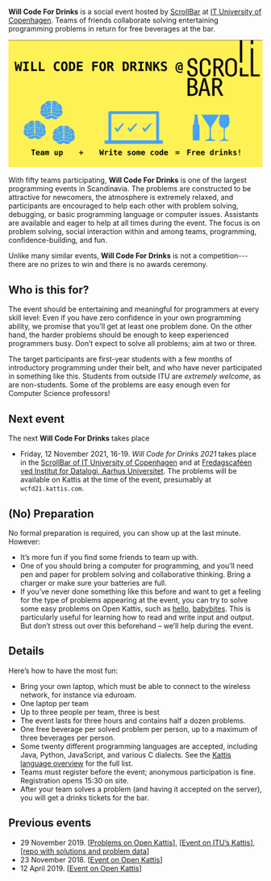 **Will Code For Drinks** is a social event hosted by [ScrollBar](https://scrollbar.dk) at [IT University of Copenhagen](https://www.itu.dk).
Teams of friends collaborate solving entertaining programming problems in return for free beverages at the bar.

![](assets/wcfd-banner.png)

With fifty teams participating, **Will Code For Drinks** is one of the largest programming events in Scandinavia.
The problems are constructed to be attractive for newcomers, the atmosphere is extremely relaxed, and participants are encouraged to help each other with problem solving, debugging, or basic programming language or computer issues.
Assistants are available and eager to help at all times during the event.
The focus is on problem solving, social interaction within and among teams, programming, confidence-building, and fun.

Unlike many similar events, **Will Code For Drinks** is not a competition---there are no prizes to win and there is no awards ceremony.

Who is this for?
----------------

The event should be entertaining and meaningful for programmers at every skill level: 
Even if you have zero confidence in your own programming ability, we promise that you’ll get at least one problem done.
On the other hand, the harder problems should be enough to keep experienced programmers busy.
Don’t expect to solve all problems; aim at two or three.

The target participants are first-year students with a few months of introductory programming under their belt, and who have never participated in something like this.
Students from outside ITU are *extremely welcome*, as are non-students. 
Some of the problems are easy enough even for Computer Science professors!

Next event
----------

The next **Will Code For Drinks** takes place 

* Friday, 12 November 2021, 16-19. _Will Code for Drinks 2021_ takes place in the [ScrollBar of IT University of Copenhagen](https://scrollbar.dk) and at [Fredagscaféen ved Institut for Datalogi, Aarhus Universitet](https://fredagscafeen.dk/). The problems will be available on Kattis at the time of the event, presumably at `wcfd21.kattis.com`.

(No) Preparation
----------------

No formal preparation is required, you can show up at the last minute.
However:

* It’s more fun if you find some friends to team up with.
* One of you should bring a computer for programming, and you’ll need pen and paper for problem solving and collaborative thinking. Bring a charger or make sure your batteries are full.
* If you’ve never done something like this before and want to get a feeling for the type of problems appearing at the event, you can try to solve some easy problems on Open Kattis, such as [hello](https://open.kattis.com/problems/hello), [babybites](https://open.kattis.com/problems/babybites).
This is particularly useful for learning how to read and write input and output. But don’t stress out over this beforehand – we’ll help during the event.

Details
-------

Here’s how to have the most fun:

* Bring your own laptop, which must be able to connect to the wireless network, for instance via eduroam.
* One laptop per team
* Up to three people per team, three is best
* The event lasts for three hours and contains half a dozen problems. 
* One free beverage per solved problem per person, up to a maximum of three beverages per person.
* Some twenty different programming languages are accepted, including Java, Python, JavaScript, and various C dialects. 
  See the [Kattis language overview](https://open.kattis.com/help) for the full list.
* Teams must register before the event; anonymous participation is fine. Registration opens 15:30 on site.
* After your team solves a problem (and having it accepted on the server), you will get a drinks tickets for the bar.

Previous events
---------------

* 29 November 2019. [[Problems on Open Kattis](https://open.kattis.com/problem-sources/Will%20Code%20for%20Drinks%202019/2)],  [[Event on ITU’s Kattis](itu.kattis.com/sessions/wcfdf2019)], [[repo with solutions and problem data](https://github.com/thorehusfeldt/will-code-for-drinks-F2019)]
* 23 November 2018. [[Event on Open Kattis](https://open.kattis.com/contests/f4ktq9)]
* 12 April 2019. [[Event on Open Kattis](https://open.kattis.com/contests/fwmxyb)]

